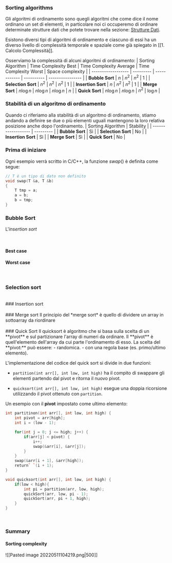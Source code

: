 ### Sorting algorithms
Gli algoritmi di ordinamento sono quegli algoritmi che come dice il nome ordinano un set di elementi, in particolare noi ci occuperemo di ordinare determinate strutture dati che potete trovare nella sezione: [Strutture Dati](3.%20Strutture%20dati.md).

Esistono diversi tipi di algoritmi di ordinamento e ciascuno di essi ha un diverso livello di complessità temporale e spaziale come già spiegato in [[1. Calcolo Complessità]].

Osserviamo la complessità di alcuni algoritmi di ordinamento:
| Sorting Algorithm  | Time Complexity Best | Time Complexity Average | Time Complexity Worst | Space complexity |
| ------------------ | --------- | ------------ | ---------- | ---------------- |
| **Bubble Sort**    | $n$       | $n^2$        | $n^2$      | $1$                |
| **Selection Sort** | $n^2$     | $n^2$        | $n^2$      | $1$                 |
| **Insertion Sort** | $n$       | $n^2$        | $n^2$      | $1$                 |
| **Merge Sort**     | $n\log n$ | $n\log n$    | $n\log n$  | $n$                |
| **Quick Sort**      | $n\log n$ | $n\log n$    | $n^2$      | $\log n$         |



### Stabilità di un algoritmo di ordinamento
Quando ci riferiamo alla stabilità di un algoritmo di ordinamento, stiamo andando a definire se due o più elementi uguali mantengono la loro relativa posizione anche dopo l'ordinamento.
| Sorting Algorithm  | Stability |
| ------------------ | --------- |
| **Bubble Sort**    | Sì        |
| **Selection Sort** | No        |
| **Insertion Sort** | Sì        |
| **Merge Sort**     | Sì        |
| **Quick Sort**     | No          |

### Prima di iniziare
Ogni esempio verrà scritto in C/C++, la funzione $swap()$ è definita come segue:
```c++
// T è un tipo di dato non definito
void swap(T &a, T &b)
{
	T tmp = a;
	a = b;
	b = tmp;
}
```




### Bubble Sort
L'*insertion sort* 

 
<div style="page-break-after: always; visibility: hidden"> 
\pagebreak 
</div>


#### Best case
#### Worst case


<div style="page-break-after: always; visibility:hidden">\pagebreak</div>

### Selection sort



<div style="page-break-after: always; visibility: hidden"> 
\pagebreak 
</div>
### Insertion sort

<div style="page-break-after: always; visibility: hidden"> 
\pagebreak 
</div>
### Merge sort
Il principio del *merge sort* è quello di dividere un array in sottoarray da riordinare 
<div style="page-break-after: always; visibility: hidden"> 
\pagebreak 
</div>
### Quick Sort
Il quicksort è algoritmo che si basa sulla scelta di un **pivot** e sul partizionare l'array di numeri da ordinare.
Il **pivot** è quell'elemento dell'array da cui parte l'ordinamento di esso.
La scelta del **pivot:** può essere:
- randomica.
- con una regola base (es. primo/ultimo elemento).

L'implementazione del codice del quick sort si divide in due funzioni:
- `partition(int arr[], int low, int high)` ha il compito di swappare gli elementi partendo dal pivot e ritorna il nuovo pivot.

- `quicksort(int arr[], int low, int high)` esegue una doppia ricorsione utilizzando il pivot ottenuto con   `partition`.


Un esempio con il **pivot** impostato come ultimo elemento:
``` c++
int partitinon(int arr[], int low, int high) {
	int pivot = arr[high];
	int i = (low - 1);

	for(int j = 0; j <= high; j++) {
		if(arr[j] < pivot) {
			i++;
			swap(&arr[i], &arr[j]);
		}
	}
	swap(&arr[i + 1], &arr[high]);
    return` `(i + 1);
}
```

```c++
void quicksort(int arr[], int low, int high) {
	if(low < high){
		int pi = partition(arr, low, high);
        quickSort(arr, low, pi - 1);
        quickSort(arr, pi + 1, high);
	}
}
```


<div style="page-break-after: always; visibility: hidden"> 
\pagebreak 
</div>

### Summary

#### Sorting complexity
![[Pasted image 20220511104219.png|500]]